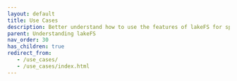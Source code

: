```yaml
---
layout: default
title: Use Cases
description: Better understand how to use the features of lakeFS for specific use cases.
parent: Understanding lakeFS
nav_order: 30
has_children: true
redirect_from:
   - /use_cases/
   - /use_cases/index.html
---
```

